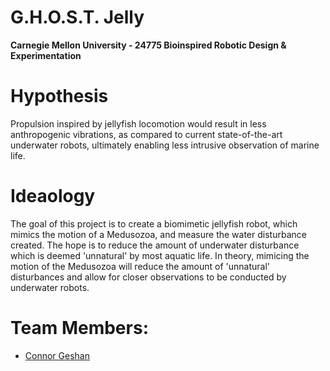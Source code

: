 # G.H.O.S.T. Jelly
**Carnegie Mellon University - 24775 Bioinspired Robotic Design & Experimentation**

# Hypothesis
Propulsion inspired by jellyfish locomotion would result in less anthropogenic vibrations, as compared to current state-of-the-art underwater robots, ultimately enabling less intrusive observation of marine life.

# Ideaology
The goal of this project is to create a biomimetic jellyfish robot, which mimics the motion of a Medusozoa, and measure the water disturbance created. The hope is to reduce the amount of underwater disturbance which is deemed 'unnatural' by most aquatic life. In theory, mimicing the motion of the Medusozoa will reduce the amount of 'unnatural' disturbances and allow for closer observations to be conducted by underwater robots.  

# Team Members:

   - [Connor Geshan](https://cgeshan.github.io)
